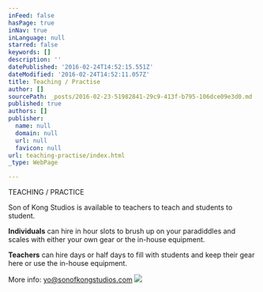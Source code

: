 ```yaml
---
inFeed: false
hasPage: true
inNav: true
inLanguage: null
starred: false
keywords: []
description: ''
datePublished: '2016-02-24T14:52:15.551Z'
dateModified: '2016-02-24T14:52:11.057Z'
title: Teaching / Practise
author: []
sourcePath: _posts/2016-02-23-51982841-29c9-413f-b795-106dce09e3d0.md
published: true
authors: []
publisher:
  name: null
  domain: null
  url: null
  favicon: null
url: teaching-practise/index.html
_type: WebPage

---
```

TEACHING / PRACTICE

Son of Kong Studios is available to teachers to teach and students to student. 

**Individuals** can hire in hour slots to brush up on your paradiddles and scales with either your own gear or the in-house equipment. 

**Teachers** can hire days or half days to fill with students and keep their gear here or use the in-house equipment. 

More info: [yo@sonofkongstudios.com][0]
![](https://the-grid-user-content.s3-us-west-2.amazonaws.com/d8fb5e79-a840-43af-8522-ced4f0b1b509.JPG)

[0]: yo@sonofkongstudios.com